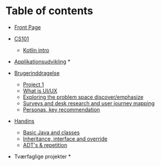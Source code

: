 # Table of contents

* [Front Page](README.md)
* [CS101](cs101/README.md)
  * [Kotlin intro](CS101/01-kotlin-intro.md)
* [Applikationsudvikling](applikationsudvikling/README.md)
  * 
* [Brugerinddragelse](brugerinddragelse/README.md)

  * [Project 1](brugerinddragelse/project-1.md)
  * [What is UI/UX](brugerinddragelse/week-5.md)
  * [Exploring the problem space discover/emphasize](brugerinddragelse/week-6.md)
  * [Surveys and desk research and user journey mapping](brugerinddragelse/week-7.md)
  * [Personas, key recommendation](brugerinddragelse/week-8.md)
* [Handins](handins/README.md)
  * [Basic Java and classes](handins/week-1.md)
  * [Inheritance, interface and override](handins/week-2.md)
  * [ADT's & repetition](handins/week-3.md)
* Tværfaglige projekter 
  * 
  



